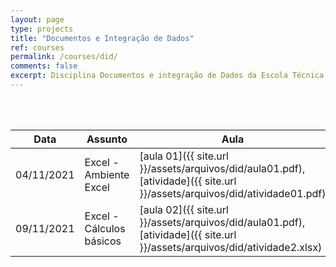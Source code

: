 ```yaml
---
layout: page
type: projects
title: "Documentos e Integração de Dados"
ref: courses
permalink: /courses/did/
comments: false
excerpt: Disciplina Documentos e integração de Dados da Escola Técnica Estadual Governador Eduardo Campos, São bento do Una-PE.
---
```

<br/>
<br/>

| Data | Assunto | Aula |
| --- | ------- | --- |
| 04/11/2021 | Excel - Ambiente Excel | [aula 01]({{ site.url }}/assets/arquivos/did/aula01.pdf), [atividade]({{ site.url }}/assets/arquivos/did/atividade01.pdf) |
| 09/11/2021 | Excel - Cálculos básicos | [aula 02]({{ site.url }}/assets/arquivos/did/aula01.pdf), [atividade]({{ site.url }}/assets/arquivos/did/atividade2.xlsx)|
